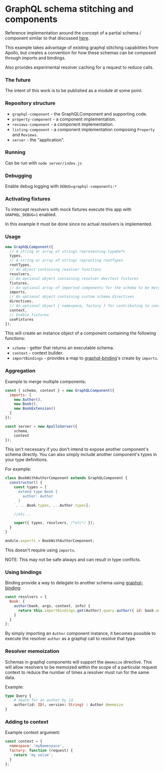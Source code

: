 # GraphQL schema stitching and components

Reference implementation around the concept of a partial schema / component similar to that discussed [here](https://medium.com/homeaway-tech-blog/distributed-graphql-schema-development-npm-modules-d734a3cb6f12).

This example takes advantage of existing graphql stitching capabilities from Apollo, but creates a convention 
for how these schemas can be composed through imports and bindings.

Also provides experimental resolver caching for a request to reduce calls.

### The future

The intent of this work is to be published as a module at some point.

### Repository structure

- `graphql-component` - the GraphQLComponent and supporting code.
- `property-component` - a component implementation.
- `reviews-component` - a component implementation.
- `listing-component` - a component implementation composing `Property` and `Reviews`.
- `server` - the "application".

### Running

Can be run with `node server/index.js`

### Debugging

Enable debug logging with `DEBUG=graphql-components:*`

### Activating fixtures

To intercept resolvers with mock fixtures execute this app with `GRAPHQL_DEBUG=1` enabled.

In this example it must be done since no actual resolvers is implemented.

### Usage

```javascript
new GraphQLComponent({ 
  // A string or array of strings representing typeDefs
  types,
  // A string or array of strings reprenting rootTypes
  rootTypes,
  // An object containing resolver functions
  resolvers, 
  // An optional object containing resolver dev/test fixtures
  fixtures,
  // An optional array of imported components for the schema to be merged with
  imports,
  // An optional object containing custom schema directives
  directives,
  // An optional object { namespace, factory } for contributing to context
  context,
  // Enable fixtures
  useFixtures
});
```

This will create an instance object of a component containing the following functions:

- `schema` - getter that returns an executable schema.
- `context` - context builder.
- `importBindings` - provides a map to [graphql-binding](https://github.com/graphql-binding/graphql-binding)'s create by `imports`.

### Aggregation 

Example to merge multiple components:

```javascript
const { schema, context } = new GraphQLComponent({
  imports: [
    new Author(),
    new Book(),
    new BookExtension()
  ]
});

const server = new ApolloServer({
    schema,
    context
});
```

This isn't necessary if you don't intend to expose another component's schema directly. You can also simply include 
another component's types in your type definitions.

For example:

```javascript
class BookWithAuthorComponent extends GraphQLComponent {
  constructor() {
    const types = [`
      extend type Book {
        author: Author
      }
    `, ...Book.types, ...Author.types];

    //etc...

    super({ types, resolvers, /*etc*/ });
  }
}

module.exports = BookWithAuthorComponent;
```

This doesn't require using `imports`.

NOTE: This may not be safe always and can result in type conflicts.

### Using bindings

Binding provide a way to delegate to another schema using [graphql-binding](https://github.com/graphql-binding/graphql-binding):

```javascript
const resolvers = {
  Book: {
    author(book, args, context, info) {
      return this.importBindings.get(Author).query.author({ id: book.authorId }, info, { context });
    }
  }
};
```

By simply importing an `Author` component instance, it becomes possible to execute the resolver `author` as a graphql call to resolve that type.

### Resolver memoization

Schemas in graphql components will support the `@memoize` directive. This will allow resolvers to be memoized within the 
scope of a particular request context to reduce the number of times a resolver must run for the same data.

Example:

```graphql
type Query {
    # Seach for an author by id.
    author(id: ID!, version: String) : Author @memoize
}
```

### Adding to context

Example context argument:

```javascript
const context = {
  namespace: 'myNamespace',
  factory: function (request) {
    return 'my value';
  }
};
```